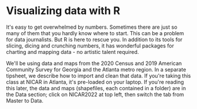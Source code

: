 # Visualizing data with R

It's easy to get overwhelmed by numbers. Sometimes there are just so many of them that you hardly know where to start. This can be a problem for data journalists. But R is here to rescue you. In addition to its tools for slicing, dicing and crunching numbers, it has wonderful packages for charting and mapping data - no artistic talent required.

We'll be using data and maps from the 2020 Census and 2019 American Community Survey for Georgia and the Atlanta metro region. In a separate tipsheet, we describe how to import and clean that data. If you're taking this class at NICAR in Atlanta, it's pre-loaded on your laptop. If you're reading this later, the data and maps (shapefiles, each contained in a folder) are in the Data section; click on NICAR2022 at top left, then switch the tab from Master to Data. 
